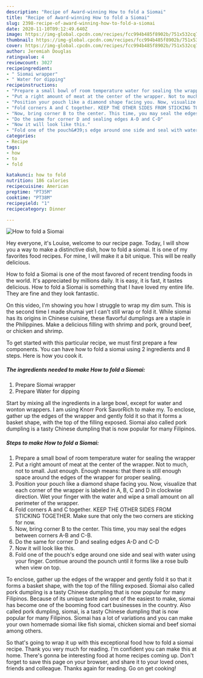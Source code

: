 ```yaml
---
description: "Recipe of Award-winning How to fold a Siomai"
title: "Recipe of Award-winning How to fold a Siomai"
slug: 2398-recipe-of-award-winning-how-to-fold-a-siomai
date: 2020-11-10T09:12:49.640Z
image: https://img-global.cpcdn.com/recipes/fcc994b485f8902b/751x532cq70/how-to-fold-a-siomai-recipe-main-photo.jpg
thumbnail: https://img-global.cpcdn.com/recipes/fcc994b485f8902b/751x532cq70/how-to-fold-a-siomai-recipe-main-photo.jpg
cover: https://img-global.cpcdn.com/recipes/fcc994b485f8902b/751x532cq70/how-to-fold-a-siomai-recipe-main-photo.jpg
author: Jeremiah Douglas
ratingvalue: 4
reviewcount: 3027
recipeingredient:
- " Siomai wrapper"
- " Water for dipping"
recipeinstructions:
- "Prepare a small bowl of room temperature water for sealing the wrapper"
- "Put a right amount of meat at the center of the wrapper. Not to much, not to small. Just enough. Enough means: that there is still enough space around the edges of the wrapper for proper sealing."
- "Position your pouch like a diamond shape facing you. Now, visualize that each corner of the wrapper is labeled in A, B, C and D in clockwise direction. Wet your finger with the water and wipe a small amount on all perimeter of the wrapper."
- "Fold corners A and C together. KEEP THE OTHER SIDES FROM STICKING TOGETHER. Make sure that only the two corners are sticking for now."
- "Now, bring corner B to the center. This time, you may seal the edges between corners A-B and C-B."
- "Do the same for corner D and sealing edges A-D and C-D"
- "Now it will look like this."
- "Fold one of the pouch&#39;s edge around one side and seal with water using your finger. Continue around the pounch until it forms like a rose bulb when view on top."
categories:
- Recipe
tags:
- how
- to
- fold

katakunci: how to fold 
nutrition: 186 calories
recipecuisine: American
preptime: "PT35M"
cooktime: "PT38M"
recipeyield: "1"
recipecategory: Dinner

---
```



![How to fold a Siomai](https://img-global.cpcdn.com/recipes/fcc994b485f8902b/751x532cq70/how-to-fold-a-siomai-recipe-main-photo.jpg)

Hey everyone, it's Louise, welcome to our recipe page. Today, I will show you a way to make a distinctive dish, how to fold a siomai. It is one of my favorites food recipes. For mine, I will make it a bit unique. This will be really delicious.

How to fold a Siomai is one of the most favored of recent trending foods in the world. It's appreciated by millions daily. It is easy, it is fast, it tastes delicious. How to fold a Siomai is something that I have loved my entire life. They are fine and they look fantastic.

On this video, I&#39;m showing you how I struggle to wrap my dim sum. This is the second time I made shumai yet I can&#39;t still wrap or fold it. While siomai has its origins in Chinese cuisine, these flavorful dumplings are a staple in the Philippines. Make a delicious filling with shrimp and pork, ground beef, or chicken and shrimp.


To get started with this particular recipe, we must first prepare a few components. You can have how to fold a siomai using 2 ingredients and 8 steps. Here is how you cook it.

<!--inarticleads1-->

##### The ingredients needed to make How to fold a Siomai:

1. Prepare  Siomai wrapper
1. Prepare  Water for dipping


Start by mixing all the ingredients in a large bowl, except for water and wonton wrappers. I am using Knorr Pork SavorRich to make my. To enclose, gather up the edges of the wrapper and gently fold it so that it forms a basket shape, with the top of the filling exposed. Siomai also called pork dumpling is a tasty Chinese dumpling that is now popular for many Filipinos. 

<!--inarticleads2-->

##### Steps to make How to fold a Siomai:

1. Prepare a small bowl of room temperature water for sealing the wrapper
1. Put a right amount of meat at the center of the wrapper. Not to much, not to small. Just enough. Enough means: that there is still enough space around the edges of the wrapper for proper sealing.
1. Position your pouch like a diamond shape facing you. Now, visualize that each corner of the wrapper is labeled in A, B, C and D in clockwise direction. Wet your finger with the water and wipe a small amount on all perimeter of the wrapper.
1. Fold corners A and C together. KEEP THE OTHER SIDES FROM STICKING TOGETHER. Make sure that only the two corners are sticking for now.
1. Now, bring corner B to the center. This time, you may seal the edges between corners A-B and C-B.
1. Do the same for corner D and sealing edges A-D and C-D
1. Now it will look like this.
1. Fold one of the pouch&#39;s edge around one side and seal with water using your finger. Continue around the pounch until it forms like a rose bulb when view on top.


To enclose, gather up the edges of the wrapper and gently fold it so that it forms a basket shape, with the top of the filling exposed. Siomai also called pork dumpling is a tasty Chinese dumpling that is now popular for many Filipinos. Because of its unique taste and one of the easiest to make, siomai has become one of the booming food cart businesses in the country. Also called pork dumpling, siomai, is a tasty Chinese dumpling that is now popular for many Filipinos. Siomai has a lot of variations and you can make your own homemade siomai like fish siomai, chicken siomai and beef siomai among others. 

So that's going to wrap it up with this exceptional food how to fold a siomai recipe. Thank you very much for reading. I'm confident you can make this at home. There's gonna be interesting food at home recipes coming up. Don't forget to save this page on your browser, and share it to your loved ones, friends and colleague. Thanks again for reading. Go on get cooking!
